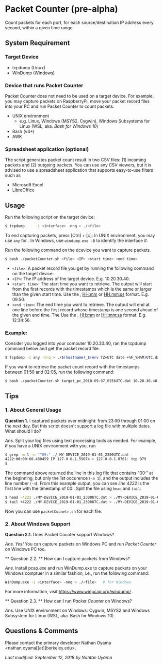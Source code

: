 # Packet Counter (pre-alpha)
Count packets for each port, for each source/destination IP address every second, within a given time range.

## System Requirement
### Target Device
* tcpdump (Linux)
* WinDump (Windows)

### Device that runs Packet Counter
Packet Counter does not need to be used on a target device. For example, you may capture packets on RaspberryPi, move your packet record files into your PC and run Packet Counter to count packets.
* UNIX environment
  * e.g. Linux, Windows (MSYS2, Cygwin), Windows Subsystems for Linux (WSL, aka. _Bash for Windows 10_)
* Bash (v4+)
* AWK

### Spreadsheet application (optional)
The script generates packet count result in two CSV files: (1) incoming packets and (2) outgoing packets. You can use any CSV viewers, but it is advised to use a spreadsheet application that supports easy-to-use filters such as
* Microsoft Excel
* LibreOffice

## Usage
Run the following script on the target device:
```bash
$ tcpdump     -i <interface> -nnq > ./<file>
```
To end capturing packets, press [Ctrl] + [c].  In UNIX environment, you may use `any` for <IP>. In Windows, use `windump.exe -D` to identify the interface #.

Run the following command on the dcevice you want to capture packets.
```bash
$ bash ./packetCounter.sh <file> <IP> <start time> <end time>
```
* `<file>`: A packet record file you get by running the following command on the target device:
* `<IP>`: The IP address of the target device. E.g. 10.20.30.40.
* `<start time>`: The start time you want to retrieve. The output will start from the first records with the timestamps which is the same or larger than the given start time. Use the <HH>, <HH:mm> or <HH:mm:ss> format. E.g. 09:50.
* `<end time>`: The end time you want to retrieve. The output will end at one line before the first record whose timestamp is one second ahead of the given end time. The Use the <HH>, <HH:mm> or <HH:mm:ss> format. E.g. 12:34:56.

### Example:
Consider you logged into your computer 10.20.30.40, ran the tcpdump command below and get the packet record file:
```bash
$ tcpdump -i any -nnq > ./$(hostname)_$(env TZ=UTC date +%F_%H%M)UTC.dat
```
If you want to retrieve the packet count record with the timestamps between 01:50 and 02:05, run the following command:
```bash
$ bash ./packetCounter.sh target_pc_2018-09-07_0556UTC.dat 10.20.30.40 01:50 02:05
```


## Tips
### 1. About General Usage
**Question 1.** I captured packets over midnight: from 23:00 through 01:00 on the next day.  But this script doesn't support a log file with multiple dates.  What should I do?

_Ans._ Split your log files using text processing tools as needed.  For example, if you have a UNIX environment with you, run

```bash
$ grep -m 1 -n "^00:" ./ MY-DEVICE_2019-01-01_2300UTC.dat
4222:00:00:00.480459 IP 127.0.0.1.55074 > 127.0.0.1.8761: tcp 379
$
```

The command above returned the line in this log file that contains "00:" at the beginning, but only the 1st occurence (`-m 1`), and the output includes the line number (`-n`).  From this example output, you can see _line 4222_ is the first line with the timestamp of 00:. Split the file using `head` and `tail`:

```bash
$ head -4221 ./MY-DEVICE_2019-01-01_2300UTC.dat > ./MY-DEVICE_2019-01-01_2300_2359.dat
$ tail +4222 ./MY-DEVICE_2019-01-01_2300UTC.dat > ./MY-DEVICE_2019-01-02_0000_0100.dat
```
Now you can use `packetCounetr.sh` for each file.

### 2. About Windows Support
**Question 2.1.** Does Packet Counter support Windows?

_Ans._ _Yes!_ You can capture packets on Windows PC and run _Packet Counter_ on Windows PC too.


** Question 2.2. ** How can I capture packets from Windows?

_Ans._ Install pcap.exe and run WinDump.exe to capture packets on your Windows comptuer in a similar fashion, i.e., run the following command:

```bash
WinDump.exe -i <interface> -nnq > ./<file>   # for Windows
```
For more information, visit https://www.winpcap.org/windump/ .

** Question 2.3. ** How can I run _Packet Counter_ on Windows?

_Ans._ Use UNIX environment on Windows: Cygwin, MSYS2 and Windows Subsystem for Linux (WSL, aka. Bash for Windows 10).


## Questions & Comments
Please contact the primary developer Nathan Oyama <nathan.oyama[[at]]berkeley.edu>.

_Last modified: September 12, 2018 by Nahtan Oyama_
